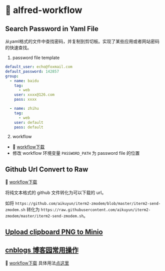 # :rocket: alfred-workflow

##  Search Password in Yaml File
从yaml格式的文件中查找密码，并复制到剪切板。实现了某些应用或者网站密码的快速查找。

1. password file template
```yaml
default_user: echo@foxmail.com
default_password: 142857
group:
  - name: baidu
    tag: 
      - web
    user: xxxx@126.com
    pass: xxxx

  - name: zhihu
    tag: 
      - web
    user: default
    pass: default
```

2. workflow
* :rabbit: [workflow下载](workflows/Search-Password-in-Yaml-File.alfredworkflow)
* 修改 workflow 环境变量 `PASSWORD_PATH` 为 password file 的位置

## Github Url Convert to Raw

:rabbit: [workflow下载](workflows/Github-Url-Convert-to-Raw.alfredworkflow)

将纯文本格式的 github 文件转化为可以下载的 url。

如将 `https://github.com/aikuyun/iterm2-zmodem/blob/master/iterm2-send-zmodem.sh` 转化为 `https://raw.githubusercontent.com/aikuyun/iterm2-zmodem/master/iterm2-send-zmodem.sh`。

## [Upload clipboard PNG to Minio](img2url)

## [cnblogs 博客园常用操作](https://www.cnblogs.com/hiyang/p/13599482.html)
:rabbit: [workflow下载](workflows/cnblogs.alfredworkflow)
具体用法[点这里](https://www.cnblogs.com/hiyang/p/13599482.html)
